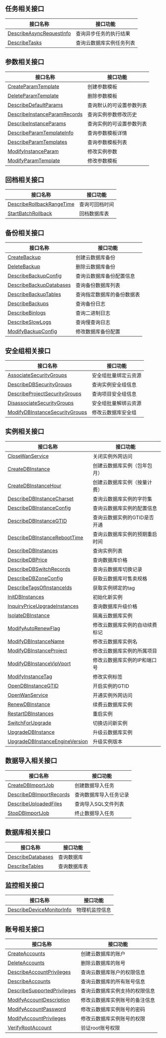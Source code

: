 ## 任务相关接口

| 接口名称 | 接口功能 |
|---------|---------|
| [DescribeAsyncRequestInfo](/document/api/236/20410) | 查询异步任务的执行结果 |
| [DescribeTasks](/document/api/236/15848) | 查询云数据库实例任务列表 |

## 参数相关接口

| 接口名称 | 接口功能 |
|---------|---------|
| [CreateParamTemplate](/document/api/236/32663) | 创建参数模板 |
| [DeleteParamTemplate](/document/api/236/32824) | 删除参数模板 |
| [DescribeDefaultParams](/document/api/236/32662) | 查询默认的可设置参数列表 |
| [DescribeInstanceParamRecords](/document/api/236/32661) | 查询实例参数修改历史 |
| [DescribeInstanceParams](/document/api/236/20411) | 查询实例的可设置参数列表 |
| [DescribeParamTemplateInfo](/document/api/236/32660) | 查询参数模板详情 |
| [DescribeParamTemplates](/document/api/236/32659) | 查询参数模板列表 |
| [ModifyInstanceParam](/document/api/236/15860) | 修改实例参数 |
| [ModifyParamTemplate](/document/api/236/32658) | 修改参数模板 |

## 回档相关接口

| 接口名称 | 接口功能 |
|---------|---------|
| [DescribeRollbackRangeTime](/document/api/236/18726) | 查询可回档时间 |
| [StartBatchRollback](/document/api/236/18725) | 回档数据库表 |

## 备份相关接口

| 接口名称 | 接口功能 |
|---------|---------|
| [CreateBackup](/document/api/236/15844) | 创建云数据库备份 |
| [DeleteBackup](/document/api/236/15841) | 删除云数据库备份 |
| [DescribeBackupConfig](/document/api/236/15837) | 查询云数据库备份配置信息 |
| [DescribeBackupDatabases](/document/api/236/15840) | 查询备份数据库列表 |
| [DescribeBackupTables](/document/api/236/15846) | 查询指定数据库的备份数据表 |
| [DescribeBackups](/document/api/236/15842) | 查询备份日志 |
| [DescribeBinlogs](/document/api/236/15843) | 查询二进制日志 |
| [DescribeSlowLogs](/document/api/236/15845) | 查询慢查询日志 |
| [ModifyBackupConfig](/document/api/236/15839) | 修改数据库备份配置 |

## 安全组相关接口

| 接口名称 | 接口功能 |
|---------|---------|
| [AssociateSecurityGroups](/document/api/236/15852) | 安全组批量绑定云资源 |
| [DescribeDBSecurityGroups](/document/api/236/15854) | 查询实例安全组信息 |
| [DescribeProjectSecurityGroups](/document/api/236/15850) | 查询项目安全组信息 |
| [DisassociateSecurityGroups](/document/api/236/15851) | 安全组批量解绑云资源 |
| [ModifyDBInstanceSecurityGroups](/document/api/236/15853) | 修改云数据库安全组 |

## 实例相关接口

| 接口名称 | 接口功能 |
|---------|---------|
| [CloseWanService](/document/api/236/15863) | 关闭实例外网访问 |
| [CreateDBInstance](/document/api/236/15871) | 创建云数据库实例（包年包月） |
| [CreateDBInstanceHour](/document/api/236/15865) | 创建云数据库实例（按量计费） |
| [DescribeDBInstanceCharset](/document/api/236/15866) | 查询云数据库实例的字符集 |
| [DescribeDBInstanceConfig](/document/api/236/17491) | 查询云数据库实例的配置信息 |
| [DescribeDBInstanceGTID](/document/api/236/15862) | 查询云数据实例的GTID是否开通 |
| [DescribeDBInstanceRebootTime](/document/api/236/15874) | 查询云数据库实例的预期重启时间 |
| [DescribeDBInstances](/document/api/236/15872) | 查询实例列表 |
| [DescribeDBPrice](/document/api/236/18566) | 查询数据库价格 |
| [DescribeDBSwitchRecords](/document/api/236/17490) | 查询云数据库切换记录 |
| [DescribeDBZoneConfig](/document/api/236/17229) | 获取云数据库可售卖规格 |
| [DescribeTagsOfInstanceIds](/document/api/236/32666) | 获取实例绑定的tag |
| [InitDBInstances](/document/api/236/15873) | 初始化新实例 |
| [InquiryPriceUpgradeInstances](/document/api/236/32665) | 查询数据库升级价格 |
| [IsolateDBInstance](/document/api/236/15869) | 隔离云数据库实例 |
| [ModifyAutoRenewFlag](/document/api/236/19652) | 修改云数据库实例的自动续费标记 |
| [ModifyDBInstanceName](/document/api/236/15877) | 修改云数据库实例名 |
| [ModifyDBInstanceProject](/document/api/236/15868) | 修改云数据库实例的所属项目 |
| [ModifyDBInstanceVipVport](/document/api/236/15867) | 修改云数据库实例的IP和端口号 |
| [ModifyInstanceTag](/document/api/236/32664) | 修改实例标签 |
| [OpenDBInstanceGTID](/document/api/236/17489) | 开启实例的GTID |
| [OpenWanService](/document/api/236/15875) | 开通实例外网访问 |
| [RenewDBInstance](/document/api/236/30160) | 续费云数据库实例 |
| [RestartDBInstances](/document/api/236/17488) | 重启实例 |
| [SwitchForUpgrade](/document/api/236/15864) | 切换访问新实例 |
| [UpgradeDBInstance](/document/api/236/15876) | 升级云数据库实例 |
| [UpgradeDBInstanceEngineVersion](/document/api/236/15870) | 升级实例版本 |

## 数据导入相关接口

| 接口名称 | 接口功能 |
|---------|---------|
| [CreateDBImportJob](/document/api/236/15858) | 创建数据导入任务 |
| [DescribeDBImportRecords](/document/api/236/15856) | 查询数据库导入任务记录 |
| [DescribeUploadedFiles](/document/api/236/30161) | 查询导入SQL文件列表 |
| [StopDBImportJob](/document/api/236/15857) | 终止数据导入任务 |

## 数据库相关接口

| 接口名称 | 接口功能 |
|---------|---------|
| [DescribeDatabases](/document/api/236/17493) | 查询数据库 |
| [DescribeTables](/document/api/236/18727) | 查询数据库表 |

## 监控相关接口

| 接口名称 | 接口功能 |
|---------|---------|
| [DescribeDeviceMonitorInfo](/document/api/236/32668) | 物理机监控信息 |

## 账号相关接口

| 接口名称 | 接口功能 |
|---------|---------|
| [CreateAccounts](/document/api/236/17502) | 创建云数据库的账户 |
| [DeleteAccounts](/document/api/236/17501) | 删除云数据库的账号 |
| [DescribeAccountPrivileges](/document/api/236/17500) | 查询云数据库账户的权限信息 |
| [DescribeAccounts](/document/api/236/17499) | 查询云数据库的所有账号信息 |
| [DescribeSupportedPrivileges](/document/api/236/32825) | 查询云数据库实例支持的权限信息 |
| [ModifyAccountDescription](/document/api/236/17498) | 修改云数据库实例账号的备注信息 |
| [ModifyAccountPassword](/document/api/236/17497) | 修改云数据库实例账号的密码 |
| [ModifyAccountPrivileges](/document/api/236/17496) | 修改云数据库实例账号的权限 |
| [VerifyRootAccount](/document/api/236/17495) | 验证root账号权限 |

